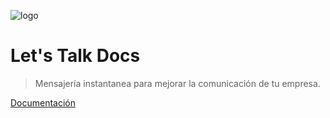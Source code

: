 ![logo](_media/logo_letstalk.png)

# Let's Talk Docs

> Mensajería instantanea para mejorar la comunicación de tu empresa.

[Documentación](#let39s-talk)
